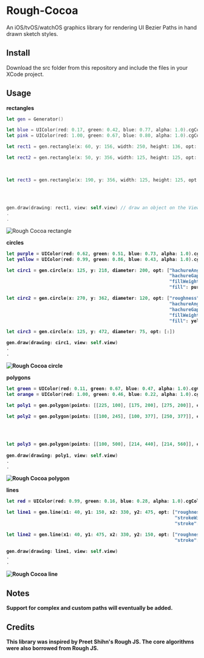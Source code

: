 # Rough-Cocoa
An iOS/tvOS/watchOS graphics library for rendering UI Bezier Paths in hand drawn sketch styles.

## Install

Download the src folder from this repository and include the files in your XCode project.

## Usage

<b>rectangles</b>

```swift
let gen = Generator()

let blue = UIColor(red: 0.17, green: 0.42, blue: 0.77, alpha: 1.0).cgColor
let pink = UIColor(red: 1.00, green: 0.67, blue: 0.80, alpha: 1.0).cgColor

let rect1 = gen.rectangle(x: 60, y: 156, width: 250, height: 136, opt: [:]) // uses the default options

let rect2 = gen.rectangle(x: 50, y: 356, width: 125, height: 125, opt: ["fillStyle": "solid",
                                                                        "roughness": 1.5,
                                                                        "fill": blue])

let rect3 = gen.rectangle(x: 190, y: 356, width: 125, height: 125, opt: ["hachureAngle": 45,
                                                                         "fillWeight": 2.5,
                                                                         "roughness": 2.5,
                                                                         "fill": pink])

gen.draw(drawing: rect1, view: self.view) // draw an object on the ViewController's main view
.
.
```

![Rough Cocoa rectangle](https://firebasestorage.googleapis.com/v0/b/web-demo-2188e.appspot.com/o/IMG_3156.png?alt=media&token=cb5e24ab-db2c-43eb-818c-72acece789f9)

<b>circles<b/>

```swift
let purple = UIColor(red: 0.62, green: 0.51, blue: 0.73, alpha: 1.0).cgColor
let yellow = UIColor(red: 0.99, green: 0.86, blue: 0.43, alpha: 1.0).cgColor

let circ1 = gen.circle(x: 125, y: 218, diameter: 200, opt: ["hachureAngle": 130,
                                                            "hachureGap": 3,
                                                            "fillWeight": 2,
                                                            "fill": purple])

let circ2 = gen.circle(x: 270, y: 362, diameter: 120, opt: ["roughness": 1.2,
                                                            "hachureAngle": 12,
                                                            "hachureGap": 3.5,
                                                            "fillWeight": 2.5,
                                                            "fill": yellow])

let circ3 = gen.circle(x: 125, y: 472, diameter: 75, opt: [:])

gen.draw(drawing: circ1, view: self.view)
.
.
```

![Rough Cocoa circle](https://firebasestorage.googleapis.com/v0/b/web-demo-2188e.appspot.com/o/IMG_3157.png?alt=media&token=0598c134-c4ce-4571-b9c8-8601ee3c799f)

<b>polygons</b>

```swift
let green = UIColor(red: 0.11, green: 0.67, blue: 0.47, alpha: 1.0).cgColor
let orange = UIColor(red: 1.00, green: 0.46, blue: 0.22, alpha: 1.0).cgColor

let poly1 = gen.polygon(points: [[225, 100], [175, 200], [275, 200]], opt: [:])

let poly2 = gen.polygon(points: [[100, 245], [100, 377], [250, 377]], opt: ["roughness": 1.7,
                                                                            "bowing": 2,
                                                                            "fillStyle": "solid",
                                                                            "fill": green])

let poly3 = gen.polygon(points: [[100, 500], [214, 440], [214, 560]], opt: ["fill": orange,
                                                                            "fillWeight": 2.5])
gen.draw(drawing: poly1, view: self.view)
.
.
```

![Rough Cocoa polygon](https://firebasestorage.googleapis.com/v0/b/web-demo-2188e.appspot.com/o/IMG_3158.png?alt=media&token=ca25187f-d275-4c4d-9c25-d10e96124b91)

<b>lines</b>

```swift
let red = UIColor(red: 0.99, green: 0.16, blue: 0.28, alpha: 1.0).cgColor

let line1 = gen.line(x1: 40, y1: 150, x2: 330, y2: 475, opt: ["roughness": 1.8,
                                                              "strokeWidth": 0.8,
                                                              "stroke": red])

let line2 = gen.line(x1: 40, y1: 475, x2: 330, y2: 150, opt: ["roughness": 1.8,
                                                              "stroke": red])

gen.draw(drawing: line1, view: self.view)
.
.
```

![Rough Cocoa line](https://firebasestorage.googleapis.com/v0/b/web-demo-2188e.appspot.com/o/IMG_3160.png?alt=media&token=eb4ba495-a469-4366-9dc1-0de358cf637c)

## Notes

Support for complex and custom paths will eventually be added.

## Credits

This library was inspired by Preet Shihn's Rough JS.
The core algorithms were also borrowed from Rough JS.
